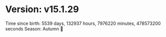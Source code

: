 # Version: v15.1.29
Time since birth: 5539 days, 132937 hours, 7976220 minutes, 478573200 seconds
Season: Autumn 🍁
